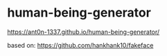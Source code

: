 # human-being-generator
https://ant0n-1337.github.io/human-being-generator/

based on: https://github.com/hankhank10/fakeface
